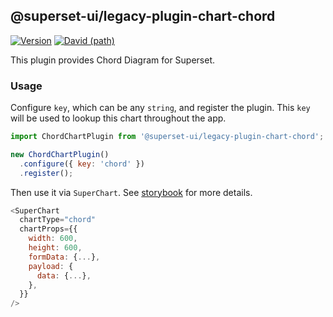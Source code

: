 ## @superset-ui/legacy-plugin-chart-chord

[![Version](https://img.shields.io/npm/v/@superset-ui/legacy-plugin-chart-chord.svg?style=flat-square)](https://img.shields.io/npm/v/@superset-ui/legacy-plugin-chart-chord.svg?style=flat-square)
[![David (path)](https://img.shields.io/david/apache-superset/superset-ui-plugins.svg?path=packages%2Fsuperset-ui-legacy-plugin-chart-chord&style=flat-square)](https://david-dm.org/apache-superset/superset-ui-plugins?path=packages/superset-ui-legacy-plugin-chart-chord)

This plugin provides Chord Diagram for Superset.

### Usage

Configure `key`, which can be any `string`, and register the plugin. This `key` will be used to lookup this chart throughout the app.

```js
import ChordChartPlugin from '@superset-ui/legacy-plugin-chart-chord';

new ChordChartPlugin()
  .configure({ key: 'chord' })
  .register();
```

Then use it via `SuperChart`. See [storybook](https://apache-superset.github.io/superset-ui-plugins/?selectedKind=plugin-chart-chord) for more details.

```js
<SuperChart
  chartType="chord"
  chartProps={{
    width: 600,
    height: 600,
    formData: {...},
    payload: {
      data: {...},
    },
  }}
/>
```